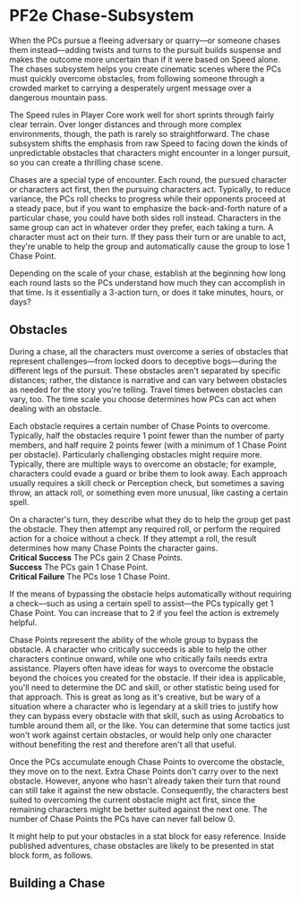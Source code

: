 # PF2e Chase-Subsystem
When the PCs pursue a fleeing adversary or quarry—or someone chases them instead—adding twists and turns to the pursuit builds suspense and makes the outcome more uncertain than if it were based on Speed alone. The chases subsystem helps you create cinematic scenes where the PCs must quickly overcome obstacles, from following someone through a crowded market to carrying a desperately urgent message over a dangerous mountain pass.  

The Speed rules in Player Core work well for short sprints through fairly clear terrain. Over longer distances and through more complex environments, though, the path is rarely so straightforward. The chase subsystem shifts the emphasis from raw Speed to facing down the kinds of unpredictable obstacles that characters might encounter in a longer pursuit, so you can create a thrilling chase scene.  
  
Chases are a special type of encounter. Each round, the pursued character or characters act first, then the pursuing characters act. Typically, to reduce variance, the PCs roll checks to progress while their opponents proceed at a steady pace, but if you want to emphasize the back-and-forth nature of a particular chase, you could have both sides roll instead. Characters in the same group can act in whatever order they prefer, each taking a turn. A character must act on their turn. If they pass their turn or are unable to act, they're unable to help the group and automatically cause the group to lose 1 Chase Point.  
  
Depending on the scale of your chase, establish at the beginning how long each round lasts so the PCs understand how much they can accomplish in that time. Is it essentially a 3-action turn, or does it take minutes, hours, or days?

## Obstacles
During a chase, all the characters must overcome a series of obstacles that represent challenges—from locked doors to deceptive bogs—during the different legs of the pursuit. These obstacles aren't separated by specific distances; rather, the distance is narrative and can vary between obstacles as needed for the story you're telling. Travel times between obstacles can vary, too. The time scale you choose determines how PCs can act when dealing with an obstacle.  
  
Each obstacle requires a certain number of Chase Points to overcome. Typically, half the obstacles require 1 point fewer than the number of party members, and half require 2 points fewer (with a minimum of 1 Chase Point per obstacle). Particularly challenging obstacles might require more. Typically, there are multiple ways to overcome an obstacle; for example, characters could evade a guard or bribe them to look away. Each approach usually requires a skill check or Perception check, but sometimes a saving throw, an attack roll, or something even more unusual, like casting a certain spell.  
  
On a character's turn, they describe what they do to help the group get past the obstacle. They then attempt any required roll, or perform the required action for a choice without a check. If they attempt a roll, the result determines how many Chase Points the character gains.  
**Critical Success** The PCs gain 2 Chase Points.  
**Success** The PCs gain 1 Chase Point.  
**Critical Failure** The PCs lose 1 Chase Point.  
  
If the means of bypassing the obstacle helps automatically without requiring a check—such as using a certain spell to assist—the PCs typically get 1 Chase Point. You can increase that to 2 if you feel the action is extremely helpful.  
  
Chase Points represent the ability of the whole group to bypass the obstacle. A character who critically succeeds is able to help the other characters continue onward, while one who critically fails needs extra assistance. Players often have ideas for ways to overcome the obstacle beyond the choices you created for the obstacle. If their idea is applicable, you'll need to determine the DC and skill, or other statistic being used for that approach. This is great as long as it's creative, but be wary of a situation where a character who is legendary at a skill tries to justify how they can bypass every obstacle with that skill, such as using Acrobatics to tumble around them all, or the like. You can determine that some tactics just won't work against certain obstacles, or would help only one character without benefiting the rest and therefore aren't all that useful.  
  
Once the PCs accumulate enough Chase Points to overcome the obstacle, they move on to the next. Extra Chase Points don't carry over to the next obstacle. However, anyone who hasn't already taken their turn that round can still take it against the new obstacle. Consequently, the characters best suited to overcoming the current obstacle might act first, since the remaining characters might be better suited against the next one. The number of Chase Points the PCs have can never fall below 0.  
  
It might help to put your obstacles in a stat block for easy reference. Inside published adventures, chase obstacles are likely to be presented in stat block form, as follows.

## Building a Chase
